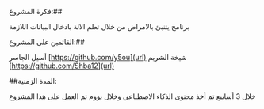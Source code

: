 فكرة المشروع:##


برنامج يتنبئ بالامراض من خلال تعلم الالة بادخال البيانات اللازمة 



القائمين على المشروع:##

أسيل الجاسر [https://github.com/y5ou](url)
شيخة الشريم [https://github.com/Shba12](url)





##المدة الزمنية:


خلال 3 أسابيع تم أخذ مجتوى الذكاء الاصطناعي وخلال يووم تم العمل على هذا المشروع 
